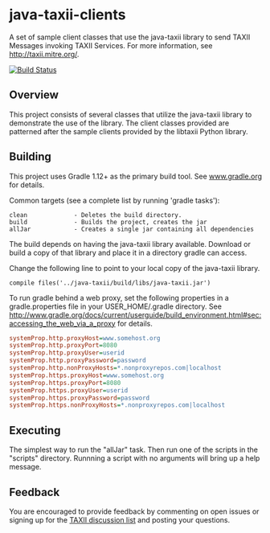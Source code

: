 # java-taxii-clients

A set of sample client classes that use the java-taxii library to send TAXII Messages invoking TAXII Services.
For more information, see http://taxii.mitre.org/.

[![Build Status](https://travis-ci.org/TAXIIProject/java-taxii-clients.svg?branch=master)](https://travis-ci.org/TAXIIProject/java-taxii-clients)

## Overview

This project consists of several classes that utilize the java-taxii library to 
demonstrate the use of the library. The client classes provided are patterned 
after the sample clients provided by the libtaxii Python library.

## Building

This project uses Gradle 1.12+ as the primary build tool.  See
www.gradle.org for details.

Common targets (see a complete list by running 'gradle tasks'):

    clean             - Deletes the build directory.
    build             - Builds the project, creates the jar
    allJar            - Creates a single jar containing all dependencies

The build depends on having the java-taxii library available. Download or build 
a copy of that library and place it in a directory gradle can access. 

Change the following line to point to your local copy of the java-taxii library.

    compile files('../java-taxii/build/libs/java-taxii.jar')
    
To run gradle behind a web proxy, set the following properties in a
gradle.properties file in your USER_HOME/.gradle directory. See
http://www.gradle.org/docs/current/userguide/build_environment.html#sec:accessing_the_web_via_a_proxy
for details.

```INI
systemProp.http.proxyHost=www.somehost.org
systemProp.http.proxyPort=8080
systemProp.http.proxyUser=userid
systemProp.http.proxyPassword=password
systemProp.http.nonProxyHosts=*.nonproxyrepos.com|localhost
systemProp.https.proxyHost=www.somehost.org
systemProp.https.proxyPort=8080
systemProp.https.proxyUser=userid
systemProp.https.proxyPassword=password
systemProp.https.nonProxyHosts=*.nonproxyrepos.com|localhost
```

## Executing

The simplest way to run the "allJar" task. Then run one of the scripts in the "scripts"
directory. Runnning a script with no arguments will bring up a help message.

## Feedback

You are encouraged to provide feedback by commenting on open issues or 
signing up for the [TAXII discussion list](http://taxii.mitre.org/community/registration.html)
and posting your questions.
